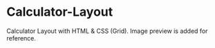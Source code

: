 # Calculator-Layout

Calculator Layout with HTML & CSS (Grid). Image preview is added for reference.
